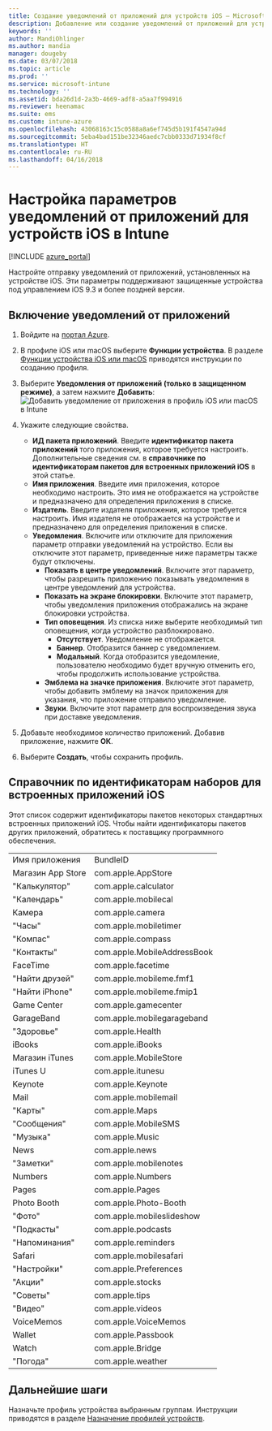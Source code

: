 ```yaml
---
title: Создание уведомлений от приложений для устройств iOS — Microsoft Intune — Azure | Документы Майкрософт
description: Добавление или создание уведомлений от приложений для устройств iOS в Microsoft Intune. Выберите, какие приложения будут отправлять уведомления, настройте параметры уведомлений на экране блокировки, включите звук, выберите тип оповещения и добавьте индикатор событий.
keywords: ''
author: MandiOhlinger
ms.author: mandia
manager: dougeby
ms.date: 03/07/2018
ms.topic: article
ms.prod: ''
ms.service: microsoft-intune
ms.technology: ''
ms.assetid: bda26d1d-2a3b-4669-adf8-a5aa7f994916
ms.reviewer: heenamac
ms.suite: ems
ms.custom: intune-azure
ms.openlocfilehash: 43068163c15c0588a8a6ef745d5b191f4547a94d
ms.sourcegitcommit: 5eba4bad151be32346aedc7cbb0333d71934f8cf
ms.translationtype: HT
ms.contentlocale: ru-RU
ms.lasthandoff: 04/16/2018
---
```

# <a name="configure-app-notifications-settings-on-ios-devices-in-intune"></a>Настройка параметров уведомлений от приложений для устройств iOS в Intune

[!INCLUDE [azure_portal](./includes/azure_portal.md)]

Настройте отправку уведомлений от приложений, установленных на устройстве iOS. Эти параметры поддерживают защищенные устройства под управлением iOS 9.3 и более поздней версии.

## <a name="add-the-app-notification"></a>Включение уведомлений от приложений

1. Войдите на [портал Azure](https://portal.azure.com).
2. В профиле iOS или macOS выберите **Функции устройства**. В разделе [Функции устройства iOS или macOS](device-features-configure.md) приводятся инструкции по созданию профиля.
3. Выберите **Уведомления от приложений (только в защищенном режиме)**, а затем нажмите **Добавить**: ![Добавить уведомление от приложения в профиль iOS или macOS в Intune](./media/ios-macos-app-notifications.png)
4. Укажите следующие свойства.

   - **ИД пакета приложений**. Введите **идентификатор пакета приложений** того приложения, которое требуется настроить. Дополнительные сведения см. в **справочнике по идентификаторам пакетов для встроенных приложений iOS** в этой статье.
   - **Имя приложения**. Введите имя приложения, которое необходимо настроить. Это имя не отображается на устройстве и предназначено для определения приложения в списке.
   - **Издатель**. Введите издателя приложения, которое требуется настроить. Имя издателя не отображается на устройстве и предназначено для определения приложения в списке.
   - **Уведомления**. Включите или отключите для приложения параметр отправки уведомлений на устройство. Если вы отключите этот параметр, приведенные ниже параметры также будут отключены.
     - **Показать в центре уведомлений**. Включите этот параметр, чтобы разрешить приложению показывать уведомления в центре уведомлений для устройства.
     - **Показать на экране блокировки**. Включите этот параметр, чтобы уведомления приложения отображались на экране блокировки устройства.
     - **Тип оповещения**. Из списка ниже выберите необходимый тип оповещения, когда устройство разблокировано.
       - **Отсутствует**. Уведомление не отображается.
       - **Баннер**. Отобразится баннер с уведомлением.
       - **Модальный**. Когда отобразится уведомление, пользователю необходимо будет вручную отменить его, чтобы продолжить использование устройства.
     - **Эмблема на значке приложения**. Включите этот параметр, чтобы добавить эмблему на значок приложения для указания, что приложение отправило уведомление.
     - **Звуки**. Включите этот параметр для воспроизведения звука при доставке уведомления.

5. Добавьте необходимое количество приложений. Добавив приложение, нажмите **ОК**.
6. Выберите **Создать**, чтобы сохранить профиль.

## <a name="bundle-id-reference-for-built-in-ios-apps"></a>Справочник по идентификаторам наборов для встроенных приложений iOS

Этот список содержит идентификаторы пакетов некоторых стандартных встроенных приложений iOS. Чтобы найти идентификаторы пакетов других приложений, обратитесь к поставщику программного обеспечения.

|||
|-|-|
|Имя приложения|BundleID|
|Магазин App Store|com.apple.AppStore|
|"Калькулятор"|com.apple.calculator|
|"Календарь"|com.apple.mobilecal|
|Камера|com.apple.camera|
|"Часы"|com.apple.mobiletimer|
|"Компас"|com.apple.compass|
|"Контакты"|com.apple.MobileAddressBook|
|FaceTime|com.apple.facetime|
|"Найти друзей"|com.apple.mobileme.fmf1|
|"Найти iPhone"|com.apple.mobileme.fmip1|
|Game Center|com.apple.gamecenter|
|GarageBand|com.apple.mobilegarageband|
|"Здоровье"|com.apple.Health|
|iBooks|com.apple.iBooks|
|Магазин iTunes|com.apple.MobileStore|
|iTunes U|com.apple.itunesu|
|Keynote|com.apple.Keynote|
|Mail|com.apple.mobilemail|
|"Карты"|com.apple.Maps|
|"Сообщения"|com.apple.MobileSMS|
|"Музыка"|com.apple.Music|
|News|com.apple.news|
|"Заметки"|com.apple.mobilenotes|
|Numbers|com.apple.Numbers|
|Pages|com.apple.Pages|
|Photo Booth|com.apple.Photo-Booth|
|"Фото"|com.apple.mobileslideshow|
|"Подкасты"|com.apple.podcasts|
|"Напоминания"|com.apple.reminders|
|Safari|com.apple.mobilesafari|
|"Настройки"|com.apple.Preferences|
|"Акции"|com.apple.stocks|
|"Советы"|com.apple.tips|
|"Видео"|com.apple.videos|
|VoiceMemos|com.apple.VoiceMemos|
|Wallet|com.apple.Passbook|
|Watch|com.apple.Bridge|
|"Погода"|com.apple.weather|

## <a name="next-steps"></a>Дальнейшие шаги

Назначьте профиль устройства выбранным группам. Инструкции приводятся в разделе [Назначение профилей устройств](device-profile-assign.md).